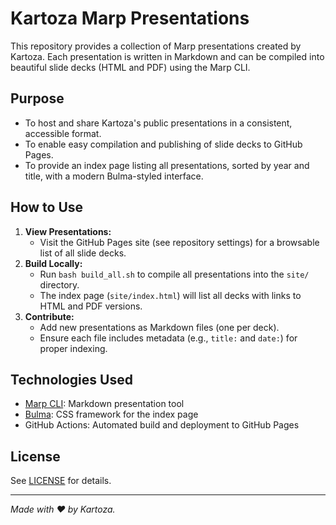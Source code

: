# Kartoza Marp Presentations

This repository provides a collection of Marp presentations created by Kartoza. Each presentation is written in Markdown and can be compiled into beautiful slide decks (HTML and PDF) using the Marp CLI.

## Purpose

- To host and share Kartoza's public presentations in a consistent, accessible format.
- To enable easy compilation and publishing of slide decks to GitHub Pages.
- To provide an index page listing all presentations, sorted by year and title, with a modern Bulma-styled interface.

## How to Use

1. **View Presentations:**
   - Visit the GitHub Pages site (see repository settings) for a browsable list of all slide decks.
2. **Build Locally:**
   - Run `bash build_all.sh` to compile all presentations into the `site/` directory.
   - The index page (`site/index.html`) will list all decks with links to HTML and PDF versions.
3. **Contribute:**
   - Add new presentations as Markdown files (one per deck).
   - Ensure each file includes metadata (e.g., `title:` and `date:`) for proper indexing.

## Technologies Used

- [Marp CLI](https://marp.app/): Markdown presentation tool
- [Bulma](https://bulma.io/): CSS framework for the index page
- GitHub Actions: Automated build and deployment to GitHub Pages

## License
See [LICENSE](./LICENSE) for details.

---

_Made with ❤️ by Kartoza._
